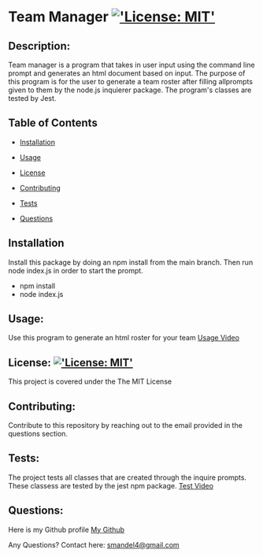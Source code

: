 # Team Manager [!['License: MIT'](https://img.shields.io/badge/License-MIT-yellow.svg)](https://opensource.org/licenses/MIT) 

## Description:

Team manager is a program that takes in user input using the command line prompt and generates an html document based on input. The purpose of this program is for the user to generate a team roster after filling allprompts given to them by the node.js inquierer package. The program's classes are tested by Jest.


 
## Table of Contents

* [Installation](#Installation)

* [Usage](#Usage)

* [License](#License)

* [Contributing](#Contributing)

* [Tests](#Tests)

* [Questions](#Questions)

## Installation

Install this package by doing an npm install from the main branch. Then run node index.js in order to start the prompt.
 * npm install
 * node index.js

## Usage:

Use this program to generate an html roster for your team 
[Usage Video]()
 
## License: [!['License: MIT'](https://img.shields.io/badge/License-MIT-yellow.svg)](https://opensource.org/licenses/MIT)

This project is covered under the The MIT License 
 
## Contributing:

Contribute to this repository by reaching out to the email provided in the questions section. 
 
## Tests:

The project tests all classes that are created through the inquire prompts. These classess are tested by the jest npm package. 
[Test Video](https://watch.screencastify.com/v/bDeHy7fhhX2DCdm6AOB8)
 
## Questions:

Here is my Github profile [My Github](https://github.com/Sambalogna)
 
Any Questions? Contact here: smandel4@gmail.com

                            